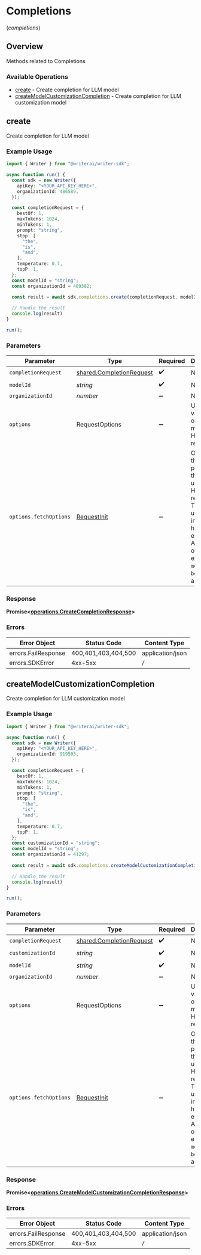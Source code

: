 # Completions
(*completions*)

## Overview

Methods related to Completions

### Available Operations

* [create](#create) - Create completion for LLM model
* [createModelCustomizationCompletion](#createmodelcustomizationcompletion) - Create completion for LLM customization model

## create

Create completion for LLM model

### Example Usage

```typescript
import { Writer } from "@writerai/writer-sdk";

async function run() {
  const sdk = new Writer({
    apiKey: "<YOUR_API_KEY_HERE>",
    organizationId: 486589,
  });

  const completionRequest = {
    bestOf: 1,
    maxTokens: 1024,
    minTokens: 1,
    prompt: "string",
    stop: [
      "the",
      "is",
      "and",
    ],
    temperature: 0.7,
    topP: 1,
  };
  const modelId = "string";
  const organizationId = 489382;
  
  const result = await sdk.completions.create(completionRequest, modelId, organizationId);

  // Handle the result
  console.log(result)
}

run();
```

### Parameters

| Parameter                                                                                                                                                                      | Type                                                                                                                                                                           | Required                                                                                                                                                                       | Description                                                                                                                                                                    |
| ------------------------------------------------------------------------------------------------------------------------------------------------------------------------------ | ------------------------------------------------------------------------------------------------------------------------------------------------------------------------------ | ------------------------------------------------------------------------------------------------------------------------------------------------------------------------------ | ------------------------------------------------------------------------------------------------------------------------------------------------------------------------------ |
| `completionRequest`                                                                                                                                                            | [shared.CompletionRequest](../../sdk/models/shared/completionrequest.md)                                                                                                       | :heavy_check_mark:                                                                                                                                                             | N/A                                                                                                                                                                            |
| `modelId`                                                                                                                                                                      | *string*                                                                                                                                                                       | :heavy_check_mark:                                                                                                                                                             | N/A                                                                                                                                                                            |
| `organizationId`                                                                                                                                                               | *number*                                                                                                                                                                       | :heavy_minus_sign:                                                                                                                                                             | N/A                                                                                                                                                                            |
| `options`                                                                                                                                                                      | RequestOptions                                                                                                                                                                 | :heavy_minus_sign:                                                                                                                                                             | Used to set various options for making HTTP requests.                                                                                                                          |
| `options.fetchOptions`                                                                                                                                                         | [RequestInit](https://developer.mozilla.org/en-US/docs/Web/API/Request/Request#options)                                                                                        | :heavy_minus_sign:                                                                                                                                                             | Options that are passed to the underlying HTTP request. This can be used to inject extra headers for examples. All `Request` options, except `method` and `body`, are allowed. |


### Response

**Promise<[operations.CreateCompletionResponse](../../sdk/models/operations/createcompletionresponse.md)>**
### Errors

| Error Object        | Status Code         | Content Type        |
| ------------------- | ------------------- | ------------------- |
| errors.FailResponse | 400,401,403,404,500 | application/json    |
| errors.SDKError     | 4xx-5xx             | */*                 |

## createModelCustomizationCompletion

Create completion for LLM customization model

### Example Usage

```typescript
import { Writer } from "@writerai/writer-sdk";

async function run() {
  const sdk = new Writer({
    apiKey: "<YOUR_API_KEY_HERE>",
    organizationId: 919503,
  });

  const completionRequest = {
    bestOf: 1,
    maxTokens: 1024,
    minTokens: 1,
    prompt: "string",
    stop: [
      "the",
      "is",
      "and",
    ],
    temperature: 0.7,
    topP: 1,
  };
  const customizationId = "string";
  const modelId = "string";
  const organizationId = 41297;
  
  const result = await sdk.completions.createModelCustomizationCompletion(completionRequest, customizationId, modelId, organizationId);

  // Handle the result
  console.log(result)
}

run();
```

### Parameters

| Parameter                                                                                                                                                                      | Type                                                                                                                                                                           | Required                                                                                                                                                                       | Description                                                                                                                                                                    |
| ------------------------------------------------------------------------------------------------------------------------------------------------------------------------------ | ------------------------------------------------------------------------------------------------------------------------------------------------------------------------------ | ------------------------------------------------------------------------------------------------------------------------------------------------------------------------------ | ------------------------------------------------------------------------------------------------------------------------------------------------------------------------------ |
| `completionRequest`                                                                                                                                                            | [shared.CompletionRequest](../../sdk/models/shared/completionrequest.md)                                                                                                       | :heavy_check_mark:                                                                                                                                                             | N/A                                                                                                                                                                            |
| `customizationId`                                                                                                                                                              | *string*                                                                                                                                                                       | :heavy_check_mark:                                                                                                                                                             | N/A                                                                                                                                                                            |
| `modelId`                                                                                                                                                                      | *string*                                                                                                                                                                       | :heavy_check_mark:                                                                                                                                                             | N/A                                                                                                                                                                            |
| `organizationId`                                                                                                                                                               | *number*                                                                                                                                                                       | :heavy_minus_sign:                                                                                                                                                             | N/A                                                                                                                                                                            |
| `options`                                                                                                                                                                      | RequestOptions                                                                                                                                                                 | :heavy_minus_sign:                                                                                                                                                             | Used to set various options for making HTTP requests.                                                                                                                          |
| `options.fetchOptions`                                                                                                                                                         | [RequestInit](https://developer.mozilla.org/en-US/docs/Web/API/Request/Request#options)                                                                                        | :heavy_minus_sign:                                                                                                                                                             | Options that are passed to the underlying HTTP request. This can be used to inject extra headers for examples. All `Request` options, except `method` and `body`, are allowed. |


### Response

**Promise<[operations.CreateModelCustomizationCompletionResponse](../../sdk/models/operations/createmodelcustomizationcompletionresponse.md)>**
### Errors

| Error Object        | Status Code         | Content Type        |
| ------------------- | ------------------- | ------------------- |
| errors.FailResponse | 400,401,403,404,500 | application/json    |
| errors.SDKError     | 4xx-5xx             | */*                 |
